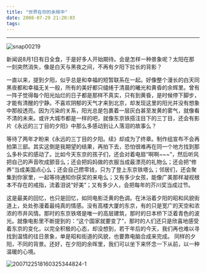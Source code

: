 ```yaml
---
title: "世界在你的余辉中"
date: 2008-07-29 21:20:03
tags:
---
```


----

![snap00219](../../../images/2008/snap00219.jpg) 

新闻说8月1日有日全食，于是好多人开始期待。会是怎样一种景象呢？太阳在那一刻突然消失，像是白天与黑夜之间，不再有夕阳下拉长的背影？ 

一直以来，提到夕阳，似乎总是和幸福的短暂联系在一起。好像整个漫长的白天同黑夜都和幸福无关一般，所有的美好都只缱绻于清晨的曦光和黄昏的余辉里。曾有一阵子觉得每个阳光灿烂的日子都是那样不真实，只有到黄昏，是时候停下脚步，才能有清醒的宁静。不喜欢阴郁的天气才来到北京，却发现这里的阳光并没有想象中那般透亮。因为污染的关系，阳光总是包裹着一层灰白甚至发黄的雾气，就像看不清的未来。或许大城市都是一样的吧，就像东京铁搭注目下的三丁目，还会有影片《永远的三丁目的夕阳》中那么多感动到让人落泪的故事么？ 

等待了两年才盼来《永远的三丁目的夕阳。续》却成为了终章。制作组宣布不会再拍第三部。其实这倒是我期望的结果，再拍下去，恐怕很难再在同一个地方找到那么多朴实的感动了。比如今天东京的孩子们，还会对着电扇“啊啊~~~”，然后听风把自己的声音吹成颤音么；还会把妈妈做的衣服当成最漂亮的礼物么；还会把“修养”当成美国点心么；还会自己攒零钱，只为了登上东京铁塔么；邻居们，还会聚集到你家里，一起等待通知你获奖的来电么；又有多少女孩，能像广美那样凝视根本不存在的戒指，流着泪说“好美”；又有多少人，会把每年的芥川奖当成过节。 

这是最美的回忆，也只是回忆，如同电影泛黄的色调。在沐浴着夕阳的昭和风貌街道上，处处弥漫着最纯真的情感。没有高楼大厦的东京，有的只是宽广的天空和浓浓的市井风情。那时的东京铁塔是唯一的高层建筑，那时的日本桥下泛着青色的波光。就像电影里不断提到的：“这个国家就要变了”，那时的人们还只是欣喜地感受着东京的变化，以完全积极的心态，却没想到，若干年后的今天，我们再也难以寻找到温情的往日景象，单是昭和街道的风貌，也要靠电脑合成来完成。 同样的夕阳，不同的背景。还好，在夕阳的余晖里，我们可以坐下来怀念一下从前，以一种温暖的心境。 

![2007122518160325344824-1](../../../images/2008/2007122518160325344824-1.jpg)